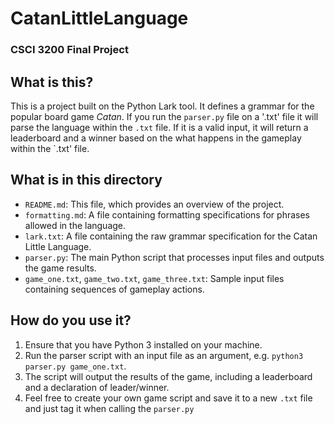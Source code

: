 # CatanLittleLanguage
### CSCI 3200 Final Project

## What is this?
This is a project built on the Python Lark tool. It defines a grammar for the popular board game *Catan*. If you run the `parser.py` file on a '.txt' file it will parse the language within the `.txt` file. If it is a valid input, it will return a leaderboard and a winner based on the what happens in the gameplay within the `.txt' file. 

## What is in this directory
- `README.md`: This file, which provides an overview of the project.
- `formatting.md`: A file containing formatting specifications for phrases allowed in the language.
- `lark.txt`: A file containing the raw grammar specification for the Catan Little Language.
- `parser.py`: The main Python script that processes input files and outputs the game results.
- `game_one.txt`, `game_two.txt`, `game_three.txt`: Sample input files containing sequences of gameplay actions.

## How do you use it?
1. Ensure that you have Python 3 installed on your machine.
2. Run the parser script with an input file as an argument, e.g. `python3 parser.py game_one.txt`.
3. The script will output the results of the game, including a leaderboard and a declaration of leader/winner.
4. Feel free to create your own game script and save it to a new `.txt` file and just tag it when calling the `parser.py`

